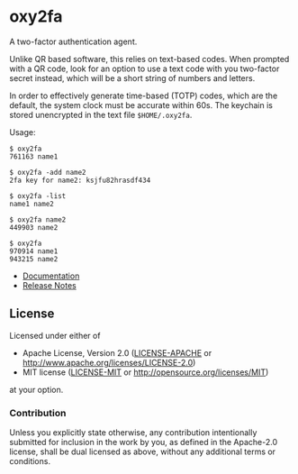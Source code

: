 # oxy2fa

A two-factor authentication agent.

Unlike QR based software, this relies on text-based codes. When prompted with a QR code, look for an option to use a text code with you two-factor secret instead, which will be a short string of numbers and letters.

In order to effectively generate time-based (TOTP) codes, which are the default, the system clock must be accurate within 60s. The keychain is stored unencrypted in the text file `$HOME/.oxy2fa`.

Usage:

    $ oxy2fa
    761163 name1

    $ oxy2fa -add name2
    2fa key for name2: ksjfu82hrasdf434

    $ oxy2fa -list
    name1 name2

    $ oxy2fa name2
    449903 name2

    $ oxy2fa
    970914 name1
    943215 name2

* [Documentation](/)
* [Release Notes](/)

## License

Licensed under either of

 * Apache License, Version 2.0
   ([LICENSE-APACHE](LICENSE-APACHE) or http://www.apache.org/licenses/LICENSE-2.0)
 * MIT license
   ([LICENSE-MIT](LICENSE-MIT) or http://opensource.org/licenses/MIT)

at your option.

### Contribution

Unless you explicitly state otherwise, any contribution intentionally submitted
for inclusion in the work by you, as defined in the Apache-2.0 license, shall be
dual licensed as above, without any additional terms or conditions.